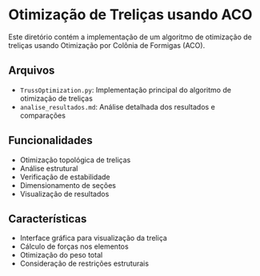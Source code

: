 # Otimização de Treliças usando ACO

Este diretório contém a implementação de um algoritmo de otimização de treliças usando Otimização por Colônia de Formigas (ACO).

## Arquivos
- `TrussOptimization.py`: Implementação principal do algoritmo de otimização de treliças
- `analise_resultados.md`: Análise detalhada dos resultados e comparações

## Funcionalidades
- Otimização topológica de treliças
- Análise estrutural
- Verificação de estabilidade
- Dimensionamento de seções
- Visualização de resultados

## Características
- Interface gráfica para visualização da treliça
- Cálculo de forças nos elementos
- Otimização do peso total
- Consideração de restrições estruturais 